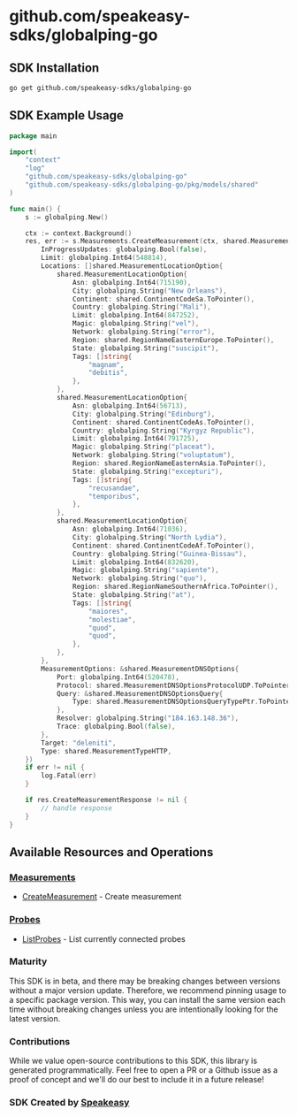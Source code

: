 # github.com/speakeasy-sdks/globalping-go

<!-- Start SDK Installation -->
## SDK Installation

```bash
go get github.com/speakeasy-sdks/globalping-go
```
<!-- End SDK Installation -->

## SDK Example Usage
<!-- Start SDK Example Usage -->


```go
package main

import(
	"context"
	"log"
	"github.com/speakeasy-sdks/globalping-go"
	"github.com/speakeasy-sdks/globalping-go/pkg/models/shared"
)

func main() {
    s := globalping.New()

    ctx := context.Background()
    res, err := s.Measurements.CreateMeasurement(ctx, shared.MeasurementRequest{
        InProgressUpdates: globalping.Bool(false),
        Limit: globalping.Int64(548814),
        Locations: []shared.MeasurementLocationOption{
            shared.MeasurementLocationOption{
                Asn: globalping.Int64(715190),
                City: globalping.String("New Orleans"),
                Continent: shared.ContinentCodeSa.ToPointer(),
                Country: globalping.String("Mali"),
                Limit: globalping.Int64(847252),
                Magic: globalping.String("vel"),
                Network: globalping.String("error"),
                Region: shared.RegionNameEasternEurope.ToPointer(),
                State: globalping.String("suscipit"),
                Tags: []string{
                    "magnam",
                    "debitis",
                },
            },
            shared.MeasurementLocationOption{
                Asn: globalping.Int64(56713),
                City: globalping.String("Edinburg"),
                Continent: shared.ContinentCodeAs.ToPointer(),
                Country: globalping.String("Kyrgyz Republic"),
                Limit: globalping.Int64(791725),
                Magic: globalping.String("placeat"),
                Network: globalping.String("voluptatum"),
                Region: shared.RegionNameEasternAsia.ToPointer(),
                State: globalping.String("excepturi"),
                Tags: []string{
                    "recusandae",
                    "temporibus",
                },
            },
            shared.MeasurementLocationOption{
                Asn: globalping.Int64(71036),
                City: globalping.String("North Lydia"),
                Continent: shared.ContinentCodeAf.ToPointer(),
                Country: globalping.String("Guinea-Bissau"),
                Limit: globalping.Int64(832620),
                Magic: globalping.String("sapiente"),
                Network: globalping.String("quo"),
                Region: shared.RegionNameSouthernAfrica.ToPointer(),
                State: globalping.String("at"),
                Tags: []string{
                    "maiores",
                    "molestiae",
                    "quod",
                    "quod",
                },
            },
        },
        MeasurementOptions: &shared.MeasurementDNSOptions{
            Port: globalping.Int64(520478),
            Protocol: shared.MeasurementDNSOptionsProtocolUDP.ToPointer(),
            Query: &shared.MeasurementDNSOptionsQuery{
                Type: shared.MeasurementDNSOptionsQueryTypePtr.ToPointer(),
            },
            Resolver: globalping.String("184.163.148.36"),
            Trace: globalping.Bool(false),
        },
        Target: "deleniti",
        Type: shared.MeasurementTypeHTTP,
    })
    if err != nil {
        log.Fatal(err)
    }

    if res.CreateMeasurementResponse != nil {
        // handle response
    }
}
```
<!-- End SDK Example Usage -->

<!-- Start SDK Available Operations -->
## Available Resources and Operations


### [Measurements](docs/sdks/measurements/README.md)

* [CreateMeasurement](docs/sdks/measurements/README.md#createmeasurement) - Create measurement

### [Probes](docs/sdks/probes/README.md)

* [ListProbes](docs/sdks/probes/README.md#listprobes) - List currently connected probes
<!-- End SDK Available Operations -->

### Maturity

This SDK is in beta, and there may be breaking changes between versions without a major version update. Therefore, we recommend pinning usage
to a specific package version. This way, you can install the same version each time without breaking changes unless you are intentionally
looking for the latest version.

### Contributions

While we value open-source contributions to this SDK, this library is generated programmatically.
Feel free to open a PR or a Github issue as a proof of concept and we'll do our best to include it in a future release!

### SDK Created by [Speakeasy](https://docs.speakeasyapi.dev/docs/using-speakeasy/client-sdks)
